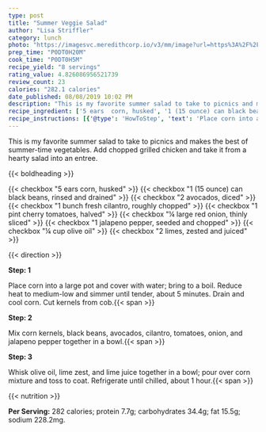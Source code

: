 ```yaml
---
type: post
title: "Summer Veggie Salad"
author: "Lisa Striffler"
category: lunch
photo: "https://imagesvc.meredithcorp.io/v3/mm/image?url=https%3A%2F%2Fimages.media-allrecipes.com%2Fuserphotos%2F2264121.jpg"
prep_time: "P0DT0H20M"
cook_time: "P0DT0H5M"
recipe_yield: "8 servings"
rating_value: 4.826086956521739
review_count: 23
calories: "282.1 calories"
date_published: 08/08/2019 10:02 PM
description: "This is my favorite summer salad to take to picnics and makes the best of summer-time vegetables. Add chopped grilled chicken and take it from a hearty salad into an entree."
recipe_ingredient: ['5 ears  corn, husked', '1 (15 ounce) can black beans, rinsed and drained', '2 avocados, diced', '1 bunch fresh cilantro, roughly chopped', '1 pint cherry tomatoes, halved', '¼ large red onion, thinly sliced', '1 jalapeno pepper, seeded and chopped', '¼ cup olive oil', '2 limes, zested and juiced']
recipe_instructions: [{'@type': 'HowToStep', 'text': 'Place corn into a large pot and cover with water; bring to a boil. Reduce heat to medium-low and simmer until tender, about 5 minutes. Drain and cool corn. Cut kernels from cob.\n'}, {'@type': 'HowToStep', 'text': 'Mix corn kernels, black beans, avocados, cilantro, tomatoes, onion, and jalapeno pepper together in a bowl.\n'}, {'@type': 'HowToStep', 'text': 'Whisk olive oil, lime zest, and lime juice together in a bowl; pour over corn mixture and toss to coat. Refrigerate until chilled, about 1 hour.\n'}]
---
```


This is my favorite summer salad to take to picnics and makes the best of summer-time vegetables. Add chopped grilled chicken and take it from a hearty salad into an entree. 

{{< boldheading >}}

{{< checkbox "5 ears  corn, husked" >}}
{{< checkbox "1 (15 ounce) can black beans, rinsed and drained" >}}
{{< checkbox "2  avocados, diced" >}}
{{< checkbox "1 bunch fresh cilantro, roughly chopped" >}}
{{< checkbox "1 pint cherry tomatoes, halved" >}}
{{< checkbox "¼ large red onion, thinly sliced" >}}
{{< checkbox "1  jalapeno pepper, seeded and chopped" >}}
{{< checkbox "¼ cup olive oil" >}}
{{< checkbox "2  limes, zested and juiced" >}}


{{< direction >}}

**Step: 1**

Place corn into a large pot and cover with water; bring to a boil. Reduce heat to medium-low and simmer until tender, about 5 minutes. Drain and cool corn. Cut kernels from cob.{{< span >}}

**Step: 2**

Mix corn kernels, black beans, avocados, cilantro, tomatoes, onion, and jalapeno pepper together in a bowl.{{< span >}}

**Step: 3**

Whisk olive oil, lime zest, and lime juice together in a bowl; pour over corn mixture and toss to coat. Refrigerate until chilled, about 1 hour.{{< span >}}

{{< nutrition >}}

**Per Serving:** 282 calories; protein 7.7g; carbohydrates 34.4g; fat 15.5g; sodium 228.2mg.